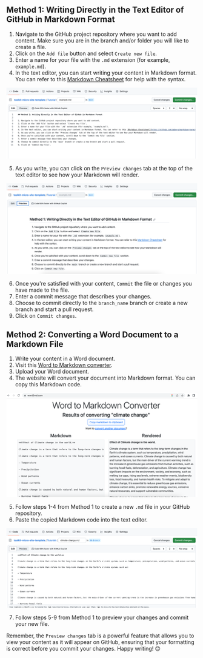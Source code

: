 ## Method 1: Writing Directly in the Text Editor of GitHub in Markdown Format

1. Navigate to the GitHub project repository where you want to add content. Make sure you are in the branch and/or folder you will like to create a file.
2. Click on the `Add file` button and select `Create new file`.
3. Enter a name for your file with the `.md` extension (for example, `example.md`).
4. In the text editor, you can start writing your content in Markdown format. You can refer to this [Markdown Cheatsheet](https://github.com/adam-p/markdown-here/wiki/Markdown-Cheatsheet) for help with the syntax.

![Write into text editor](./assets/content1.png)

5. As you write, you can click on the `Preview changes` tab at the top of the text editor to see how your Markdown will render.

![Preview content](./assets/content2.png)

6. Once you're satisfied with your content, `Commit` the file or changes you have made to the file.
7. Enter a commit message that describes your changes.
8. Choose to commit directly to the `branch_name` branch or create a new branch and start a pull request.
9. Click on `Commit changes`.


## Method 2: Converting a Word Document to a Markdown File

1. Write your content in a Word document.
2. Visit this [Word to Markdown converter](https://word2md.com/).
3. Upload your Word document.
4. The website will convert your document into Markdown format. You can copy this Markdown code.

![Conver word document to MD file](./assets/convert-w2md.png)

5. Follow steps 1-4 from Method 1 to create a new `.md` file in your GitHub repository.
6. Paste the copied Markdown code into the text editor.

![Copy convert markdown file](./assets/climate-change.png)

7. Follow steps 5-9 from Method 1 to preview your changes and commit your new file.

Remember, the `Preview changes` tab is a powerful feature that allows you to view your content as it will appear on GitHub, ensuring that your formatting is correct before you commit your changes. Happy writing! 😊